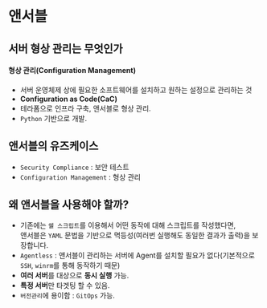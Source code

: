 # 앤서블

## 서버 형상 관리는 무엇인가

#### 형상 관리(Configuration Management)

- 서버 운영체제 상에 필요한 소프트웨어를 설치하고 원하는 설정으로 관리하는 것
- **Configuration as Code(CaC)**
- 테라폼으로 인프라 구축, 앤서블로 형상 관리.
- `Python` 기반으로 개발. 

## 앤서블의 유즈케이스

- `Security Compliance` : 보안 테스트
- `Configuration Management` : 형상 관리

## 왜 앤서블을 사용해야 할까?

- 기존에는 `쉘 스크립트`를 이용해서 어떤 동작에 대해 스크립트를 작성했다면,   
앤서블은 `YAML` 문법을 기반으로 멱등성(여러번 실행해도 동일한 결과가 출력)을 보장합니다.
- `Agentless` : 앤서블이 관리하는 서버에 Agent를 설치할 필요가 없다(기본적으로 `SSH`, `winrm`를 통해 동작하기 때문)
- **여러 서버**를 대상으로 **동시 실행** 가능.
- **특정 서버**만 타겟팅 할 수 있음.
- `버전관리`에 용이함 : `GitOps` 가능.

